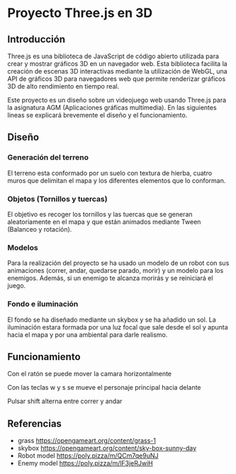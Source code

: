 # Proyecto Three.js en 3D

##  Introducción

Three.js es una biblioteca de JavaScript de código abierto utilizada para crear y mostrar gráficos 3D en un navegador web. Esta biblioteca facilita la creación de escenas 3D interactivas mediante la utilización de WebGL, una API de gráficos 3D para navegadores web que permite renderizar gráficos 3D de alto rendimiento en tiempo real.

Este proyecto es un diseño sobre un videojuego web usando Three.js para la asignatura AGM (Aplicaciones gráficas multimedia). En las siguientes lineas se explicará brevemente el diseño y el funcionamiento.

## Diseño

### Generación del terreno

El terreno esta conformado por un suelo con textura de hierba, cuatro muros que delimitan el mapa y los diferentes elementos que lo conforman.

### Objetos (Tornillos y tuercas)

El objetivo es recoger los tornillos y las tuercas que se generan aleatoriamente en el mapa y que están animados mediante Tween (Balanceo y rotación).

### Modelos

Para la realización del proyecto se ha usado un modelo de un robot con sus animaciones (correr, andar, quedarse parado, morir) y un modelo para los enemigos. Además, si un enemigo te alcanza morirás y se reiniciará el juego.

### Fondo e iluminación

El fondo se ha diseñado mediante un skybox y se ha añadido un sol. La iluminación estara formada por una luz focal que sale desde el sol y apunta hacia el mapa y por una ambiental para darle realismo.

## Funcionamiento

Con el ratón se puede mover la camara horizontalmente

Con las teclas w y s se mueve el personaje principal hacia delante 

Pulsar shift alterna entre correr y andar

## Referencias

* grass https://opengameart.org/content/grass-1
* skybox https://opengameart.org/content/sky-box-sunny-day
* Robot model https://poly.pizza/m/QCm7qe9uNJ
* Enemy model https://poly.pizza/m/lF3jeRJwiH